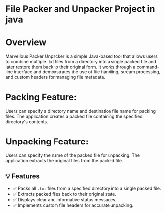 # File Packer and Unpacker Project in java

# Overview
Marvellous Packer Unpacker is a simple Java-based tool that allows users to combine multiple .txt files from a directory into a single packed file and later restore them back to their original form. It works through a command-line interface and demonstrates the use of file handling, stream processing, and custom headers for managing file metadata.

# Packing Feature:
Users can specify a directory name and destination file name for packing files. The application creates a packed file containing the specified directory's contents.

# Unpacking Feature:
Users can specify the name of the packed file for unpacking. The application extracts the original files from the packed file.

## 💡 Features

- ✅ Packs all `.txt` files from a specified directory into a single packed file.
- ✅ Extracts packed files back to their original state.
- ✅ Displays clear and informative status messages.
- ✅ Implements custom file headers for accurate unpacking.
